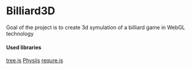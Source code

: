 Billiard3D
=======
Goal of the project is to create 3d symulation of a billiard game in WebGL technology

#### Used libraries
[tree.js](https://github.com/mrdoob/three.js)
[Physijs](https://github.com/chandlerprall/Physijs)
[requre.js](http://requirejs.org)
